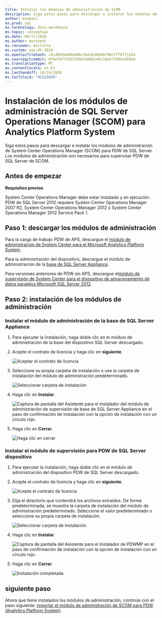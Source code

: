 ```yaml
---
title: Instalar los módulos de administración de SCOM
description: Siga estos pasos para descargar e instalar los módulos de administración de System Center Operations Manager (SCOM) para PDW de SQL Server. Los módulos de administración son necesarios para supervisar PDW de SQL Server de SCOM.
author: mzaman1
ms.prod: sql
ms.technology: data-warehouse
ms.topic: conceptual
ms.date: 04/17/2018
ms.author: murshedz
ms.reviewer: martinle
ms.custom: seo-dt-2019
ms.openlocfilehash: c4cdbd3a640e49bc9a43e30d4bf98cff7bf71194
ms.sourcegitcommit: 67befbf7435f256e766bbce6c1de57799e1db9ad
ms.translationtype: MT
ms.contentlocale: es-ES
ms.lasthandoff: 10/24/2020
ms.locfileid: "92523830"
---
```

# <a name="install-sql-server-operations-manager-scom-management-packs-for-analytics-platform-system"></a>Instalación de los módulos de administración de SQL Server Operations Manager (SCOM) para Analytics Platform System
Siga estos pasos para descargar e instalar los módulos de administración de System Center Operations Manager (SCOM) para PDW de SQL Server. Los módulos de administración son necesarios para supervisar PDW de SQL Server de SCOM.  
  
## <a name="before-you-begin"></a><a name="BeforeBegin"></a>Antes de empezar  
**Requisitos previos**  
  
System Center Operations Manager debe estar instalado y en ejecución. PDW de SQL Server 2012 requiere System Center Operations Manager 2007 R2, System Center Operations Manager 2012 o System Center Operations Manager 2012 Service Pack 1.  
  
## <a name="step-1-download-the-management-packs"></a><a name="Step1"></a>Paso 1: descargar los módulos de administración  
Para la carga de trabajo PDW de APS, descargue el [módulo de administración de System Center para el Microsoft Analytics Platform System](https://go.microsoft.com/fwlink/?LinkId=396857).  
  
Para la administración del dispositivo, descargue el módulo de administración de la [base de SQL Server Appliance](/previous-versions/system-center/packs/gg602398(v=technet.10)).  
  
Para versiones anteriores de PDW sin APS, descargue el[módulo de supervisión de System Center para el dispositivo de almacenamiento de datos paralelos Microsoft SQL Server 2012](./download-and-apply-microsoft-updates.md?view=aps-pdw-2016-au7).  
  
<!-- MISSING LINKS - For the HDInsight workload, download the [System Center Management Pack for HDInsight](https://go.microsoft.com/fwlink/?LinkId=390208).  -->
  
## <a name="step-2-install-the-management-packs"></a><a name="Step2"></a>Paso 2: instalación de los módulos de administración  
  
### <a name="install-the-sql-server-appliance-base-management-pack"></a>Instalar el módulo de administración de la base de SQL Server Appliance  
  
1.  Para ejecutar la instalación, haga doble clic en el módulo de administración de la base del dispositivo SQL Server descargado.  
  
2.  Acepte el contrato de licencia y haga clic en **siguiente**.  
  
    ![Aceptar el contrato de licencia](./media/install-the-scom-management-packs/SCOM_licnse_agrmt.png "SCOM_licnse_agrmt")  
  
3.  Seleccione su propia carpeta de instalación o use la carpeta de instalación del módulo de administración predeterminado.  
  
    ![Seleccionar carpeta de instalación](./media/install-the-scom-management-packs/SCOM_licnse_agrmt2.png "SCOM_licnse_agrmt2")  
  
4.  Haga clic en **Instalar**.  
  
    ![Captura de pantalla del Asistente para el instalador del módulo de administración de supervisión de base de SQL Server Appliance en el paso de confirmación de instalación con la opción de instalación con un círculo rojo.](./media/install-the-scom-management-packs/SCOM_licnse_agrmt3.png "SCOM_licnse_agrmt3")  
  
5.  Haga clic en **Cerrar**.  
  
    ![Haga clic en cerrar](./media/install-the-scom-management-packs/SCOM_licnse_agrmt4.png "SCOM_licnse_agrmt4")  
  
### <a name="install-the-monitoring-pack-for-sql-server-pdw-appliance"></a>Instalar el módulo de supervisión para PDW de SQL Server dispositivo  
  
1.  Para ejecutar la instalación, haga doble clic en el módulo de administración del dispositivo PDW de SQL Server descargado.  
  
2.  Acepte el contrato de licencia y haga clic en **siguiente**.  
  
    ![Acepte el contrato de licencia](./media/install-the-scom-management-packs/SCOM_licnse_agmtB.png "SCOM_licnse_agmtB")  
  
3.  Elija el directorio que contendrá los archivos extraídos. De forma predeterminada, se muestra la carpeta de instalación del módulo de administración predeterminado. Seleccione el valor predeterminado o seleccione su propia carpeta de instalación.  
  
    ![Seleccionar carpeta de instalación](./media/install-the-scom-management-packs/SCOM_licnse_agmtB1.png "SCOM_licnse_agmtB1")  
  
4.  Haga clic en **Instalar**.  
  
    ![Captura de pantalla del Asistente para el instalador de PDWMP en el paso de confirmación de instalación con la opción de instalación con un círculo rojo.](./media/install-the-scom-management-packs/SCOM_licnse_agmtB2.png "SCOM_licnse_agmtB2")  
  
5.  Haga clic en **Cerrar**.  
  
    ![Instalación completada](./media/install-the-scom-management-packs/SCOM_licnse_agmtB3.png "SCOM_licnse_agmtB3")  
  
## <a name="next-step"></a>siguiente paso  
Ahora que tiene instalados los módulos de administración, continúe con el paso siguiente: [importar el módulo de administración de SCOM para PDW &#40;Analytics Platform System&#41;](import-the-scom-management-pack-for-pdw.md).  
  
<!-- MISSING LINKS ## See Also  
[Common Metadata Query Examples &#40;SQL Server PDW&#41;](../sqlpdw/common-metadata-query-examples-sql-server-pdw.md)  -->